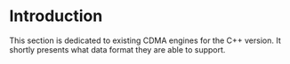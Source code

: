 # Introduction #

This section is dedicated to existing CDMA engines for the C++ version. It shortly presents what data format they are able to support.